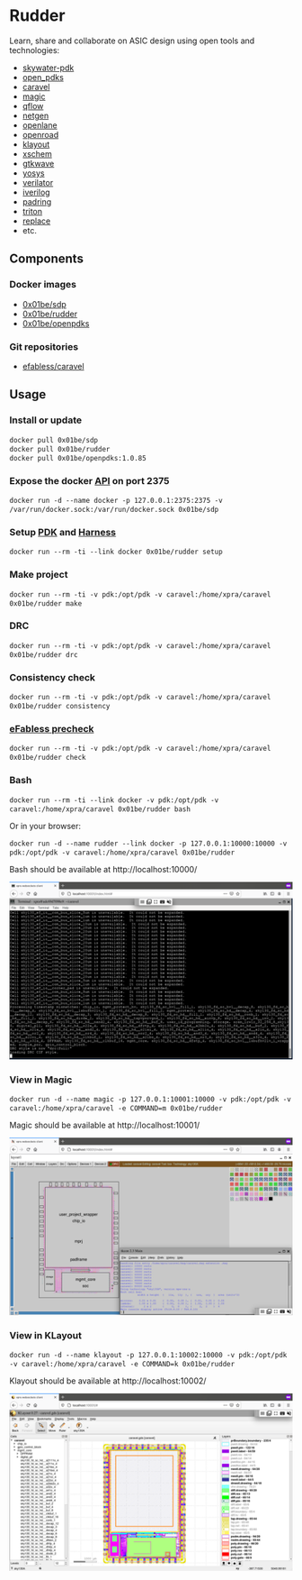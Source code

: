 # Rudder

Learn, share and collaborate on ASIC design using open tools and technologies:

 - [skywater-pdk](https://skywater-pdk.readthedocs.io/)
 - [open_pdks](http://www.opencircuitdesign.com/open_pdks/)
 - [caravel](https://github.com/efabless/caravel/)
 - [magic](http://opencircuitdesign.com/magic/)
 - [qflow](http://opencircuitdesign.com/qflow/)
 - [netgen](http://opencircuitdesign.com/netgen/)
 - [openlane](https://github.com/efabless/openlane/)
 - [openroad](https://theopenroadproject.org/)
 - [klayout](https://www.klayout.de/)
 - [xschem](http://repo.hu/projects/xschem/)
 - [gtkwave](http://gtkwave.sourceforge.net/)
 - [yosys](http://www.clifford.at/yosys/)
 - [verilator](https://www.veripool.org/wiki/verilator)
 - [iverilog](http://iverilog.icarus.com/)
 - [padring](https://github.com/YosysHQ/padring)
 - [triton](https://github.com/The-OpenROAD-Project/TritonRoute)
 - [replace](https://github.com/The-OpenROAD-Project/RePlAce)
 - etc.

## Components

### Docker images

 - [0x01be/sdp](https://hub.docker.com/r/0x01be/sdp/)
 - [0x01be/rudder](https://hub.docker.com/r/0x01be/rudder/)
 - [0x01be/openpdks](https://hub.docker.com/r/0x01be/openpdks/) 


### Git repositories

 - [efabless/caravel](https://github.com/efabless/caravel)

## Usage

### Install or update

```
docker pull 0x01be/sdp
docker pull 0x01be/rudder
docker pull 0x01be/openpdks:1.0.85
```

### Expose the docker [API](https://docs.docker.com/engine/api/v1.41/) on port 2375

```
docker run -d --name docker -p 127.0.0.1:2375:2375 -v /var/run/docker.sock:/var/run/docker.sock 0x01be/sdp
```

### Setup [PDK](https://skywater-pdk.readthedocs.io/) and [Harness](https://github.com/efabless/caravel/)

```
docker run --rm -ti --link docker 0x01be/rudder setup
```

### Make project

```
docker run --rm -ti -v pdk:/opt/pdk -v caravel:/home/xpra/caravel 0x01be/rudder make
```

### DRC

```
docker run --rm -ti -v pdk:/opt/pdk -v caravel:/home/xpra/caravel 0x01be/rudder drc
```

### Consistency check

```
docker run --rm -ti -v pdk:/opt/pdk -v caravel:/home/xpra/caravel 0x01be/rudder consistency
```

### [eFabless precheck](https://github.com/efabless/open_mpw_precheck)

```
docker run --rm -ti -v pdk:/opt/pdk -v caravel:/home/xpra/caravel 0x01be/rudder check
```

### Bash

```
docker run --rm -ti --link docker -v pdk:/opt/pdk -v caravel:/home/xpra/caravel 0x01be/rudder bash
```

Or in your browser:

```
docker run -d --name rudder --link docker -p 127.0.0.1:10000:10000 -v pdk:/opt/pdk -v caravel:/home/xpra/caravel 0x01be/rudder
```

Bash should be available at http://localhost:10000/

![Bash screenshot](screenshots/bash.png)

### View in Magic

```
docker run -d --name magic -p 127.0.0.1:10001:10000 -v pdk:/opt/pdk -v caravel:/home/xpra/caravel -e COMMAND=m 0x01be/rudder
```

Magic should be available at http://localhost:10001/

![Magic screenshot](screenshots/magic.png)

### View in KLayout

```
docker run -d --name klayout -p 127.0.0.1:10002:10000 -v pdk:/opt/pdk -v caravel:/home/xpra/caravel -e COMMAND=k 0x01be/rudder
```

Klayout should be available at http://localhost:10002/

![KLayout screenshot](screenshots/klayout.png)

